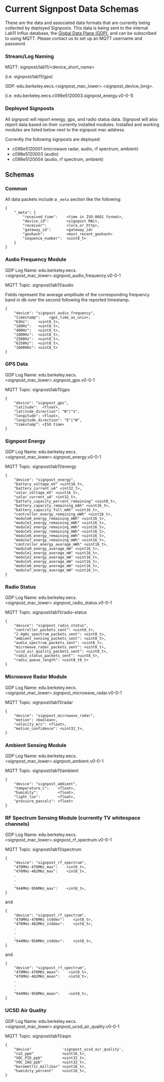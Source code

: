 Current Signpost Data Schemas
=====================

These are the data and associated data formats that are currently being
collected by deployed Signposts. This data is being sent to the internal
Lab11 Influx database, the [Global Data Plane (GDP)](https://swarmlab.eecs.berkeley.edu/projects/4814/global-data-plane),
and can be subscribed to using MQTT. Please contact us to set up an
MQTT username and password.

### Stream/Log Naming

MQTT: signpost/lab11/<device_short_name> 

(i.e. signpost/lab11/gps)


GDP: edu.berkeley.eecs.<signpost_mac_lower>.<signpost_device_long>.<version> 

(i.e. edu.berkeley.eecs.c098e5120003.signpost_energy.v0-0-1)

### Deployed Signposts

All signpost will report energy, gps, and radio status data.
Signpost will also report data based on their currently installed modules.
Installed and working modules are listed below next to the signpost mac address.

Currently the following signposts are deployed:
  - c098e5120001 (microwave radar, audio, rf spectrum, ambient)
  - c098e5120003 (audio)
  - c098e5120004 (audio, rf spectrum, ambient)

Schemas
-------


### Common

All data packets include a `_meta` section like the following:

```
{
    "_meta": {
        "received_time":    <time in ISO-8601 format>,
        "device_id":        <signpost MAC>,
        "receiver":         <lora_or_http>,
        "gateway_id":       <gateway_id>
        "geohash":          <most_recent_geohash>
        "sequence_number":  <uint8_t>
    }
}
```

### Audio Frequency Module
GDP Log Name: edu.berkeley.eecs.<signpost_mac_lower>.signpost_audio_frequency.v0-0-1

MQTT Topic: signpost/lab11/audio

Fields represent the average amplitude of the corresponding frequency band in db
over the second following the reported timestamp.

```
{
    "device": "signpost_audio_frequency",
    "timestamp":    <gps_time_as_unix>,
    "63Hz":    <uint8_t>,
    "160Hz":   <uint8_t>,
    "400Hz":   <uint8_t>,
    "1000Hz":  <uint8_t>,
    "2500Hz":  <uint8_t>,
    "6250Hz":  <uint8_t>,
    "16000Hz": <uint8_t>
}

```


### GPS Data
GDP Log Name: edu.berkeley.eecs.<signpost_mac_lower>.signpost_gps.v0-0-1

MQTT Topic: signpost/lab11/gps

```
{
    "device": "signpost_gps",
    "latitude":  <float>,
    "latitude_direction": "N"|"S",
    "longitude": <float>,
    "longitude_direction": "E"|"W",
    "timestamp": <ISO time>
}
```


### Signpost Energy
GDP Log Name: edu.berkeley.eecs.<signpost_mac_lower>.signpost_energy.v0-0-1

MQTT Topic: signpost/lab11/energy

```
{
    "device": "signpost_energy",
    "battery_voltage_mV" <uint16_t>,
    "battery_current_uA" <int32_t>,
    "solar_voltage_mV" <uint16_t>,
    "solar_current_uA" <int32_t>,
    "battery_capacity_percent_remaining" <uint8_t>,
    "battery_capacity_remaining_mAh" <uint16_t>,
    "battery_capacity_full_mAh" <uint16_t>,
    "controller_energy_remaining_mWh" <uint16_t>,
    "module0_energy_remaining_mWh" <uint16_t>,
    "module1_energy_remaining_mWh" <uint16_t>,
    "module2_energy_remaining_mWh" <uint16_t>,
    "module5_energy_remaining_mWh" <uint16_t>,
    "module6_energy_remaining_mWh" <uint16_t>,
    "module7_energy_remaining_mWh" <uint16_t>,
    "controller_energy_average_mWh" <uint16_t>,
    "module0_energy_average_mW" <uint16_t>,
    "module1_energy_average_mW" <uint16_t>,
    "module2_energy_average_mW" <uint16_t>,
    "module5_energy_average_mW" <uint16_t>,
    "module6_energy_average_mW" <uint16_t>,
    "module7_energy_average_mW" <uint16_t>,
}
```

### Radio Status
GDP Log Name: edu.berkeley.eecs.<signpost_mac_lower>.signpost_radio_status.v0-0-1

MQTT Topic: signpost/lab11/radio-status

```
{
    "device": "signpost_radio_status",
    "controller_packets_sent": <uint8_t>,
    "2.4gHz_spectrum_packets_sent": <uint8_t>,
    "ambient_sensing_packets_sent": <uint8_t>,
    "audio_spectrum_packets_sent": <uint8_t>,
    "microwave_radar_packets_sent": <uint8_t>,
    "ucsd_air_quality_packets_sent": <uint8_t>,
    "radio_status_packets_sent": <uint8_t>,
    "radio_queue_length": <uint8_t8_t>
}
```


### Microwave Radar Module

GDP Log Name: edu.berkeley.eecs.<signpost_mac_lower>.signpost_microwave_radar.v0-0-1

MQTT Topic: signpost/lab11/radar

```
{
    "device": "signpost_microwave_radar",
    "motion": <boolean>,
    "velocity_m/s": <float>,
    "motion_confidence": <uint32_t>,
}
```


### Ambient Sensing Module
GDP Log Name: edu.berkeley.eecs.<signpost_mac_lower>.signpost_ambient.v0-0-1

MQTT Topic: signpost/lab11/ambient

```
{
    "device": "signpost_ambient",
    "temperature_c":    <float>,
    "humidity":         <float>,
    "light_lux":        <float>,
    "pressure_pascals": <float>
}
```

### RF Spectrum Sensing Module (currently TV whitespace channels)
GDP Log Name: edu.berkeley.eecs.<signpost_mac_lower>.signpost_rf_spectrum.v0-0-1

MQTT Topic: signpost/lab11/spectrum

```
{
    "device": "signpost_rf_spectrum",
    "470MHz-476MHz_max":    <int8_t>,
    "476MHz-482MHz_max":    <int8_t>,
    .
    .
    .
    "944MHz-950MHz_max":    <int8_t>,
}
```
and

```
{
    "device": "signpost_rf_spectrum",
    "470MHz-476MHz_stddev":    <int8_t>,
    "476MHz-482MHz_stddev":    <int8_t>,
    .
    .
    .
    "944MHz-950MHz_stddev":    <int8_t>,
}
```
and

```
{
    "device": "signpost_rf_spectrum",
    "470MHz-476MHz_mean":    <int8_t>,
    "476MHz-482MHz_mean":    <int8_t>,
    .
    .
    .
    "944MHz-950MHz_mean":    <int8_t>,
}
```

### UCSD Air Quality
GDP Log Name: edu.berkeley.eecs.<signpost_mac_lower>.signpost_ucsd_air_quality.v0-0-1

MQTT Topic: signpost/lab11/aqm

```
{
    "device"              'signpost_ucsd_air_quality',
    "co2_ppm"             <uint16_t>,
    "VOC_PID_ppb"         <uint32_t>,
    "VOC_IAQ_ppb"         <uint32_t>,
    "barometric_millibar" <uint16_t>,
    "humidity_percent"    <uint16_t>,
}
```
<!--

I2C Message Structure
---------------------

### 2.4GHz RF Spectrum Sensing Module

```
18 bytes:

u8 : 0x01
i8 : Channel 11 RSSI
i8 : Channel 12 RSSI
i8 : Channel 13 RSSI
i8 : Channel 14 RSSI
i8 : Channel 15 RSSI
i8 : Channel 16 RSSI
i8 : Channel 17 RSSI
i8 : Channel 18 RSSI
i8 : Channel 19 RSSI
i8 : Channel 20 RSSI
i8 : Channel 21 RSSI
i8 : Channel 22 RSSI
i8 : Channel 23 RSSI
i8 : Channel 24 RSSI
i8 : Channel 25 RSSI
i8 : Channel 26 RSSI
```

### Ambient Sensing Module

```
10 bytes:

u8  : 0x01
u16 : temperature (1/100 degree c)
u16 : humidity (1/100 %)
u16 : light (lux)
u16 : pressure
```


### Controller


Energy & status
```
19 bytes:

u8  : 0x01
u16 : Module0 Energy (mAh)
u16 : Module1 Energy (mAh)
u16 : Module2 Energy (mAh)
u16 : Controller/Backplane Energy (mAh)
u16 : Linux Energy (mAh)
u16 : Module5 Energy (mAh)
u16 : Module6 Energy (mAh)
u16 : Module7 Energy (mAh)
```

GPS
```
18 bytes:

u8  : 0x20
u8  : 0x02
u8  : Day
u8  : Month
u8  : Year (Last two digits)
u8  : Hours
u8  : Minutes
u8  : Seconds
u32 : Latitude
u32 : Longitude
u8  : Fix (1=No Fix, 2=2D, 3=3D)
u8  : Satellite Count (Satellites used in fix)
```


### Microwave Radar Module

```
7 bytes:

u8  : 0x32
u8  : 0x01
u8  : motion since last transmission (boolean)
u32 : max speed measured since last transmission (mm/s)
```

### UCSD Air Quality

```
16 bytes:

u8  : 0x35
u8  : 0x01
u16 : CO2 ppm
u32 : VOC from the PID sensor
u32 : VOC from the IAQ sensor
u16 : Barometric pressure
u16 : Percent Humidity
```

### Radio Status (Over the air format - all energy estimated)

```
16 bytes:

u8  : 0x22
u8  : 0x01
u16 : controller energy packets sent
u16 : controller gps packets sent
u16 : 2.4ghz packets sent
u16 : ambient sensing packets sent
u16 : audio spectrum packets sent
u16 : microwave radar packets sent
u16 : ucsd air quality packets sent
u16 : radio status packets sent
```
-->
